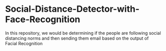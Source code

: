 # Social-Distance-Detector-with-Face-Recognition
In this repository, we would be determining if the people are following social distancing norms and then sending them email based on the output of Facial Recognition
